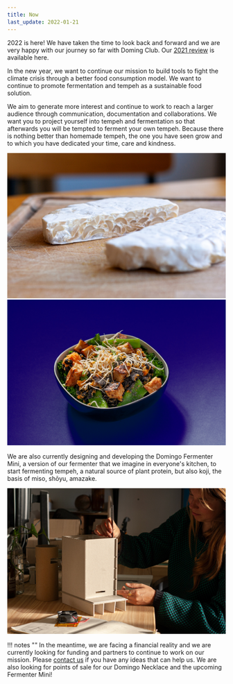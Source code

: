 ```yaml
---
title: Now
last_update: 2022-01-21
---
```


2022 is here! We have taken the time to look back and forward and we are very happy with our journey so far with Doming Club. Our [2021 review](2022-01-14.html) is available here.

In the new year, we want to continue our mission to build tools to fight the climate crisis through a better food consumption model. We want to continue to promote fermentation and tempeh as a sustainable food solution.

We aim to generate more interest and continue to work to reach a larger audience through communication, documentation and collaborations. We want you to project yourself into tempeh and fermentation so that afterwards you will be tempted to ferment your own tempeh. Because there is nothing better than homemade tempeh, the one you have seen grow and to which you have dedicated your time, care and kindness.

![A kick-ass peanut tempeh made with our Domingo Fermenter](winter-salad-peanut-tempeh-02.jpg)
![Our first online recipe tempeh.html, a winter salad with peanut tempeh, sweet potato, black beans, flat beans, kale, ginger, turmeric, soy sauce, poppy seeds ans funnugreek sprouts](winter-salad-peanut-tempeh-04.jpg)

We are also currently designing and developing the Domingo Fermenter Mini, a version of our fermenter that we imagine in everyone's kitchen, to start fermenting tempeh, a natural source of plant protein, but also koji, the basis of miso, shōyu, amazake.

![Design process. Modelling what will be the Domingo Fermenter Mini.](prototyping-fermenter-mini.jpg)

!!! notes ""
    In the meantime, we are facing a financial reality and we are currently looking for funding and partners to continue to work on our mission. Please [contact us](contact.html) if you have any ideas that can help us. We are also looking for points of sale for our Domingo Necklace and the upcoming Fermenter Mini!
